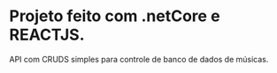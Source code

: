 # Projeto feito com .netCore e REACTJS.

API com CRUDS simples para controle de banco de dados de músicas.


